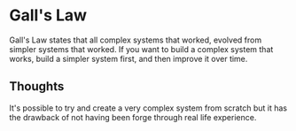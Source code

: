 # Gall's Law

Gall's Law states that all complex systems that worked, evolved from simpler systems that worked. If you want to build a complex system that works, build a simpler system first, and then improve it over time. 


## Thoughts

It's possible to try and create a very complex system from scratch but it has the drawback of not having been forge through real life experience. 